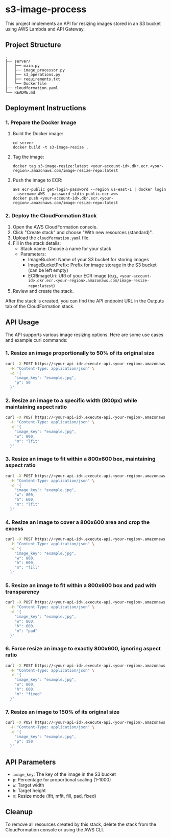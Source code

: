 # s3-image-process

This project implements an API for resizing images stored in an S3 bucket using AWS Lambda and API Gateway.

## Project Structure

```
.
├── server/
│   ├── main.py
│   ├── image_processor.py
│   ├── s3_operations.py
│   ├── requirements.txt
│   └── Dockerfile
├── cloudformation.yaml
└── README.md
```

## Deployment Instructions

### 1. Prepare the Docker Image

1. Build the Docker image:

   ```
   cd server
   docker build -t s3-image-resize .
   ```
2. Tag the image:

   ```
   docker tag s3-image-resize:latest <your-account-id>.dkr.ecr.<your-region>.amazonaws.com/image-resize-repo:latest
   ```
3. Push the image to ECR:

   ```
   aws ecr-public get-login-password --region us-east-1 | docker login --username AWS --password-stdin public.ecr.aws
   docker push <your-account-id>.dkr.ecr.<your-region>.amazonaws.com/image-resize-repo:latest
   ```

### 2. Deploy the CloudFormation Stack

1. Open the AWS CloudFormation console.
2. Click "Create stack" and choose "With new resources (standard)".
3. Upload the `cloudformation.yaml` file.
4. Fill in the stack details:
   - Stack name: Choose a name for your stack
   - Parameters:
     - ImageBucket: Name of your S3 bucket for storing images
     - ImageBucketPrefix: Prefix for image storage in the S3 bucket (can be left empty)
     - ECRImageUri: URI of your ECR image (e.g., `<your-account-id>.dkr.ecr.<your-region>.amazonaws.com/image-resize-repo:latest`)
5. Review and create the stack.

After the stack is created, you can find the API endpoint URL in the Outputs tab of the CloudFormation stack.

## API Usage

The API supports various image resizing options. Here are some use cases and example curl commands:

### 1. Resize an image proportionally to 50% of its original size

```bash
curl -X POST https://<your-api-id>.execute-api.<your-region>.amazonaws.com/prod/resize \
  -H "Content-Type: application/json" \
  -d '{
    "image_key": "example.jpg",
    "p": 50
  }'
```

### 2. Resize an image to a specific width (800px) while maintaining aspect ratio

```bash
curl -X POST https://<your-api-id>.execute-api.<your-region>.amazonaws.com/prod/resize \
  -H "Content-Type: application/json" \
  -d '{
    "image_key": "example.jpg",
    "w": 800,
    "m": "lfit"
  }'
```

### 3. Resize an image to fit within a 800x600 box, maintaining aspect ratio

```bash
curl -X POST https://<your-api-id>.execute-api.<your-region>.amazonaws.com/prod/resize \
  -H "Content-Type: application/json" \
  -d '{
    "image_key": "example.jpg",
    "w": 800,
    "h": 600,
    "m": "lfit"
  }'
```

### 4. Resize an image to cover a 800x600 area and crop the excess

```bash
curl -X POST https://<your-api-id>.execute-api.<your-region>.amazonaws.com/prod/resize \
  -H "Content-Type: application/json" \
  -d '{
    "image_key": "example.jpg",
    "w": 800,
    "h": 600,
    "m": "fill"
  }'
```

### 5. Resize an image to fit within a 800x600 box and pad with transparency

```bash
curl -X POST https://<your-api-id>.execute-api.<your-region>.amazonaws.com/prod/resize \
  -H "Content-Type: application/json" \
  -d '{
    "image_key": "example.jpg",
    "w": 800,
    "h": 600,
    "m": "pad"
  }'
```

### 6. Force resize an image to exactly 800x600, ignoring aspect ratio

```bash
curl -X POST https://<your-api-id>.execute-api.<your-region>.amazonaws.com/prod/resize \
  -H "Content-Type: application/json" \
  -d '{
    "image_key": "example.jpg",
    "w": 800,
    "h": 600,
    "m": "fixed"
  }'
```

### 7. Resize an image to 150% of its original size

```bash
curl -X POST https://<your-api-id>.execute-api.<your-region>.amazonaws.com/prod/resize \
  -H "Content-Type: application/json" \
  -d '{
    "image_key": "example.jpg",
    "p": 150
  }'
```

## API Parameters

- `image_key`: The key of the image in the S3 bucket
- `p`: Percentage for proportional scaling (1-1000)
- `w`: Target width
- `h`: Target height
- `m`: Resize mode (lfit, mfit, fill, pad, fixed)

## Cleanup

To remove all resources created by this stack, delete the stack from the CloudFormation console or using the AWS CLI.
